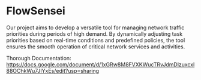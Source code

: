 # FlowSensei
Our project aims to develop a versatile tool for managing network traffic priorities during periods of high demand. By dynamically adjusting task priorities based on real-time conditions and predefined policies, the tool ensures the smooth operation of critical network services and activities. 

Thorough Documentation:
https://docs.google.com/document/d/1xGRw8M8FVXKWucTRvJdmDlzuxcxl88OChkWu7JIYxEs/edit?usp=sharing
